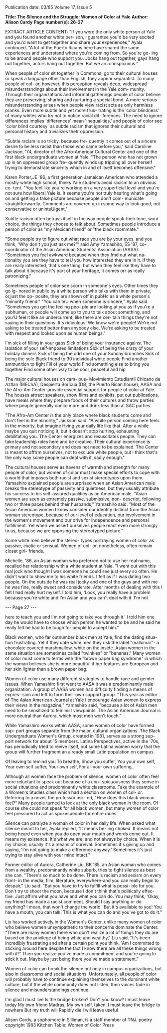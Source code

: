 Publication date: 03/85
Volume 17, Issue 5

**Title: The Silence and the Struggle: Women of Color at Yale**
**Author: Alison Cardy**
**Page number(s): 26-27**

EXTRACT ARTICLE CONTENT:
"If you were the only white person at 
Yale and you found another white per-
son, I guarantee you'd be very excited 
and you'd want to get together and share 
your experiences," Ayala continued. "A 
lot of the Puerto Ricans here have shared 
the same experiences and understand 
where you're coming from. So you're go-
ing to be around people who support 
you. Jocks hang out together, gays hang 
out together, actors hang out together. 
But we arc conspicuous." 

When people of color sit together in 
Commons, go to their cultural houses or 
speak a language other than English, they 
appear separatist. To many people of col-
or, however, this perception reveals 
deep, widespread misunderstandings 
about their involvement in the Yale com-
munity. Through their organizations and 
informal 
gatherings 
people of color 
believe they are preserving, sharing and 
nurturing a special bond. A more serious 
misunderstanding arises when people 
view racist acts as only harmless pranks. 
Even more subtle and yet more frus-
trating is the 'color blindness' of many 
whites who try not to notice racial dif-
ferences. The need to ignore differences 
implies 'differences' mean 'inequalities,' 
and people of color see 'color blind 
courtesy' as subtle racism that ignores 
their cultural and personal history and 
trivializes thetr oppression. 

"Subtle racism is so tricky, because fre-
quently it comes out of a sincere desire to 
be less racist than those who came before 
you," said Caroline Jackson, '74, director 
of the Afro-Americar Cultural Center 
and one of the first black undergraduate 
women at Yale. "The person who has not 
grown up in an oppressed group fre-
quently winds up tripping all over herself 
trying to demonstrate sincerity which in 
and of itself becomes offensive." 

Karen Porter,JE '86, a first generation 
Jamaican American who attended a 
mostly white high school, thinks Yale 
students avoid racism to an obvious ex-
tent. "You feel like you're working on a 
very superficial level and you're not sure 
how liberal Yale is. It seems you're not 
truly hearing what's going on and getting 
a false picture because people don't com-
municate straightforwardly. Comments 
are covered up in some way to look good, 
not conservative or uninteUigent." 

Subtle racism often betrays itself in the 
way people speak-their tone, word 
choice, the things they choose to talk 
about. Sometimes people introduce a 
person of color as "my Mexican friend" or 
"the black roommate." 

"Some people try to figure out what 
race you are by your eyes, and you think, 
'Why don't you just ask me?'" said Amy 
Yamashiro, ES '87, co-coordinator of the 
Asian American Students' Association 
(AASA). "Sometimes you feel awkward 
because when they fmd out what na-
tionality you are they have to teU you how 
interested they are in it. If they are really 
interested, that's one thing, but when 
they feel like they have to talk about it 
because it's part of your heritage, it 
comes orr as really patronizing." 

Sometimes people of color see scorn in 
someone's eyes. Other times they go ig-
nored in public by a white person who 
talks with them in private, or,just the op-
posite, they are shown off in pubHc as a 
white person's "minority friend." "You 
can teU when someone is sincere," Ayala 
said. "Sometimes you get the feeling peo-
ple are looking at you as if you're a 
subhuman, or people will come up to you 
to talk about something, and you'U feel it 
like an undercurrent, like there are cer-
tain things they're not saying in their 
questions. It's ridiculous! We know we're 
people! We're not asking to be treated 
better than anybody else. We're asking to 
be treated with respect and looked upon 
as human beings." 

I'm sick of filling in your gaps
Sick of being your insurance against
The isolation of your self-imposed limitations
Sick of being the crazy of your holiday dinners
Sick of being the odd one of your Sunday brunches
Sick of being the sole Black friend to 30 individual
white people
Find another ammunition to fight
Fill of your world
Find something else to bring you together
Find some other way to be cool, peaceful and hip

The major cultural houses on cam-
pus- Movimiento Estudiantil Chicano 
de Aztlan (MEChA), Despierta Boricua 
(DB, the Puerto Rican house), AASA 
and 
the 
Afro-Am Center-provide 
essential support for people of color at 
Yale. The houses attract speakers, show 
films and exhibits, put out publications, 
have meals where they prepare foods of 
their cultures and throw parties where 
people generally dance more and drink 
less than at SAC parties. 

"The Afro-Am Center is the only place 
where black students come and don't feel 
in the minority," Jackson said. "A white 
person coming here feels in the minority, 
but imagine Hving your daily life like that. 
After a while maybe you quit noticing it, 
but it doesn't stop hurting, exhausting 
debilitating you. 
The Center 
energizes and resuscitates people. They 
can take leadership roles here and be 
creative. Their cultural experience is 
primary and not secondary and does not 
need to be explained. The Center is 
meant to afftrm ourselves, not to exclude 
white people, but I think that's the only 
way some people can deal with it, sadly 
enough." 

The cultural houses serve as havens of 
warmth and strength for many people of 
color, but women of color must make 
special efforts to cope with a world that 
imposes both racist and sexist stereotypes 
upon them. Yamashiro explained people 
are surprised when an Asian American 
male breaks the stereotype of passivity 
and quietness, but they usually attribute 
his success to his self-assured qualities as 
an American male. "Asian women are 
seen as extremely passive, submissive, non-
descript, following two or three paces 
behind their husbands," Yamashiro said. 
"Most of the Asian American women I 
know consider our identity distinct from 
the Asian woman stereotype, because of 
our level of education, our involvement in 
the women's movement and our drive for 
independence and personal fulfillment. 
Yet when we assert ourselves people 
react even more strongly to us, because 
we are opposing the stereotyped picture." 

Some white men believe the stereo-
types portraying women of color as 
passive, exotic or sensual. Women of col-
or, nonetheless, often remain closet girl-
friends. 

Michelle, 
'86, 
an 
Asian 
woman who preferred not to use her real 
name, recalled her relationship with a 
white student at Yale. "I went out with 
this real jock who thought I was someone 
he could see just every so often. He didn't 
want to show me to his white friends. I 
felt as if I was dating two people. On the 
outside he was real jocky and one of the 
guys and with me he was fine, really 
sweet and considerate. After months of 
dealing with this I felt I had really hurt 
myself. I told him, 'Look, you really have 
a problem because you're white and I'm 
Asian and you can't deal with it. I'm not 


--- Page 27 ---

here to teach you and I'm not going to 
take you through it.' I told him one day 
he would have to choose which person he 
wanted to be and he said he really felt he 
had to be tough for people to accept 
him.'' 

Black women, who far outnumber 
black men at Yale, find the dating situa-
tion frustrating. Yet if they date white 
men they risk the label "mallomar"- a 
chocolate covered marshmallow, white 
on the inside. Asian women in the same 
situation are sometimes called "twinkies" 
or "bananas." Many women of color must 
come to terms with the "brown paper bag 
syndrome" in which the woman believes 
she is more beautiful if her features are 
European and her skin lighter than a 
brown paper bag. 

Women of color use many different 
strategies to handle race and gender 
issues. When Yamashiro first went to 
AASA it was a predominantly male 
organization. A group of AASA women 
had difficulty finding a means of expres-
sion and left to form their own support 
group. "This year as editor of The Asian 
American Journal at Yale I encourage Asian 
women to express their views in the 
magazine," Yamashiro said, "because a 
lot of Asian men need to be sensitized to 
feminist viewpoints. The Asian American 
Journal is more neutral than Aurora, which 
most men won't touch." 

While Yamashiro works within AASA, 
some women of color have formed sup-
port groups separate from the major, 
cultural organizations. 
The 
Black 
Undergraduate Women's Group, 
created in 1981, serves as a strong sup-
port network for about 15 members. 
Latina Perspectives, active in the '70s, 
has periodically tried to revive itself, but 
some Latina women worry that the 
group will further fragment an already 
small Latin population on campus. 

Of leaving to remind you
To breathe,
Show you suffer,
You your own self,
Your own self suffer,
Your own self,
For all your own suffering,

Although all women face the problem of 
silence, women of color often feel more 
reluctant to speak out because of a con-
spicuousness they sense in social situations 
and predominantly white classrooms. 
Take the example of a Women's Studies 
class which had a section on women of col-
or. Referring to a novel, the professor ask-
ed, "How does this black woman feel?" 
Many people turned to look at the only 
black woman in the room. Of course she 
could not speak for all black women, but 
many women of color feel pressured to act 
as spokespeople for entire races. 

Silence can paralyze a woman of color in 
her daily life. When asked what silence 
meant to her, Ayala replied, "It means be-
ing choked. It means not being heard 
even when you do open your mouth and 
words come out. It means my existence. 
It's what we are, and not always by choice. 
When it is my choice, usually it's a means 
of survival. Sometimes it's giving up and 
saying, 'I'm not going to make a difference 
anyway.' Sometimes it's just trying to stay 
alive with your mind intact." 

Former editor of Aurora, Catherine Liu, 
BK '85, an Asian woman who comes from 
a wealthy, predominantly white suburb, 
tries to fight silence as best she can. 
"There's so much to be done. There is 
racism and sexism on every front- in the 
media, film, literature, everywhere-and 
you can really begin to despair," Liu said. 
"But you have to try to fulfill what is possi-
ble for you. Don't try to shoot the moon, 
because I don't think that's politically effec-
tive. Just affirm what you have and what 
you can do. You may think, 'Okay, my 
friend has made a racist comment. Should 
I say anything or do anything? I mean, 
that won't change the world.' But it's 
available to you! You have a mouth, you 
can talk! This is what you can do and 
you've got to do it." 

Liu has worked actively in the Women's 
Center, unlike many women of color who 
believe women unsympathetic to their 
concerns dominate the Center. "There 
are many women there who don't realize 
a lot of things they do are based on the 
privilege of being white and wealthy," 
Liu said. "It's been incredibly frustrating 
and after a certain point you think, 'Am I 
committed 
to sticking around here 
despite the fact I know there are all these 
things wrong with it?' Then you realize 
you've made a commitment and you're 
going to stick it out. Maybe by just 
being there you've made a statement." 

Women of color can break the silence 
not only in campus organizations, but 
also in classrooms and social situations. 
Unfortunately, all people of color will 
probably have to continue explaining 
themselves 
to the dominant 
white 
culture, but if the white community does 
not listen, then voices fade in silence and 
misunderstandings continue.

I'm glad I must live
Is the bridge broken? Don't you know?
I must leave today
My own friend
Madras,
My own self, taken,
I must leave the bridge to nowhere
But my truth will
Rapidly die
I will leave useful


Alison Cardy, a sophomore in Silliman, is a staff 
member of TNJ.
poetry copyright 1983
Kitchen Table: Women of Color Press